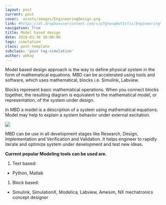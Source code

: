```yaml
---
layout: post
current: post
cover:  assets/images/EngineeringDesign.png
link: #https://dl.dropboxusercontent.com/s/p7qtwvq0wt1sfzi/Engineering%20Design%20Process%20%28edited-Pixlr%29.jpg?dl=0
navigation: True
title: Model based design
date: 2019-01-30 10:00:00
tags: simulation
class: post-template
subclass: 'post tag-simulation'
author: abhay
---
```


Model based design approach is the way to define physical system in the form of mathematical equations. MBD can be accelerated using tools and software, which uses mathematical, blocks i.e. Simulink, Labview.

Blocks represent basic mathematical operations. When you connect blocks together, the resulting diagram is equivalent to the mathematical model, or representation, of the system under design.

In MBD a model is a description of a system using mathematical equations. Model may help to explain a system behavior under external excitation.

![](https://dl.dropboxusercontent.com/s/2dvfin1jxg5t9cx/MBD.png?dl=0)

MBD can be use in all development stages like Research, Design, Implementation and Verification and Validation. It helps engineer to rapidly iterate and optimize system under development and test new ideas.

**Current popular Modeling tools can be used are.**
1. Text based:
- Python, Matlab
1. Block based:
- Simulink, SimulationX, Modelica, Labview, Amesim, NX mechatronics concept designer
